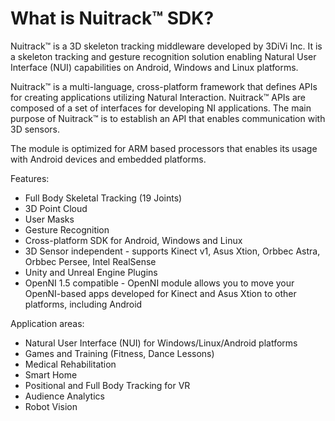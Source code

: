 What is Nuitrack™ SDK? 
=====================

Nuitrack™ is a 3D skeleton tracking middleware developed by 3DiVi Inc.
It is a skeleton tracking and gesture recognition solution enabling
Natural User Interface (NUI) capabilities on Android, Windows and Linux
platforms.

Nuitrack™ is a multi-language, cross-platform framework that defines
APIs for creating applications utilizing Natural Interaction. Nuitrack™
APIs are composed of a set of interfaces for developing NI applications.
The main purpose of Nuitrack™ is to establish an API that enables
communication with 3D sensors.

The module is optimized for ARM based processors that enables its usage
with Android devices and embedded platforms.

Features:
* Full Body Skeletal Tracking (19 Joints)
* 3D Point Cloud
* User Masks
* Gesture Recognition
* Cross-platform SDK for Android, Windows and Linux
* 3D Sensor independent - supports Kinect v1, Asus Xtion, Orbbec Astra, Orbbec Persee, Intel RealSense
* Unity and Unreal Engine Plugins
* OpenNI 1.5 compatible - OpenNI module allows you to move your OpenNI-based apps developed for Kinect and Asus Xtion to other platforms, including Android

Application areas:
* Natural User Interface (NUI) for Windows/Linux/Android platforms
* Games and Training (Fitness, Dance Lessons)
* Medical Rehabilitation
* Smart Home
* Positional and Full Body Tracking for VR
* Audience Analytics
* Robot Vision
